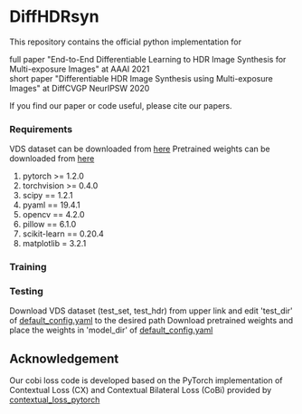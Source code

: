 # DiffHDRsyn
This repository contains the official python implementation for

full paper "End-to-End Differentiable Learning to HDR Image Synthesis for Multi-exposure Images" at AAAI 2021  
short paper "Differentiable HDR Image Synthesis using Multi-exposure Images" at DiffCVGP NeurIPSW 2020

If you find our paper or code useful, please cite our papers.


### Requirements

VDS dataset can be downloaded from [here](https://drive.google.com/drive/folders/1i7iTC6t6e_ZhyCq178V3-nN-IS5-5WOe?usp=sharing)
Pretrained weights can be downloaded from [here](https://drive.google.com/drive/folders/1inzZWbBTlOJTuqJODHvOhNSg-o60LyWs?usp=sharing)

1. pytorch >= 1.2.0
2. torchvision >= 0.4.0
3. scipy == 1.2.1
4. pyaml == 19.4.1
5. opencv == 4.2.0
6. pillow == 6.1.0
7. scikit-learn == 0.20.4
8. matplotlib = 3.2.1

### Training

### Testing
Download VDS dataset (test_set, test_hdr) from upper link and edit 'test_dir' of [default_config.yaml](https://github.com/JungHeeKim29/DiffHDRsyn/blob/main/default_config.yaml) to the desired path
Download pretrained weights and place the weights in 'model_dir' of [default_config.yaml](https://github.com/JungHeeKim29/DiffHDRsyn/blob/main/default_config.yaml)


## Acknowledgement

Our cobi loss code is developed based on the PyTorch implementation of Contextual Loss (CX) and Contextual Bilateral Loss (CoBi) provided by [contextual_loss_pytorch](https://github.com/S-aiueo32/contextual_loss_pytorch)
